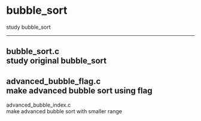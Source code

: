 # bubble_sort
study bubble_sort   

--------------------------------------   
bubble_sort.c   
study original bubble_sort   
---------------------------------------   
advanced_bubble_flag.c   
make advanced bubble sort using flag    
---------------------------------------   
advanced_bubble_index.c         
make advanced bubble sort with smaller range   
